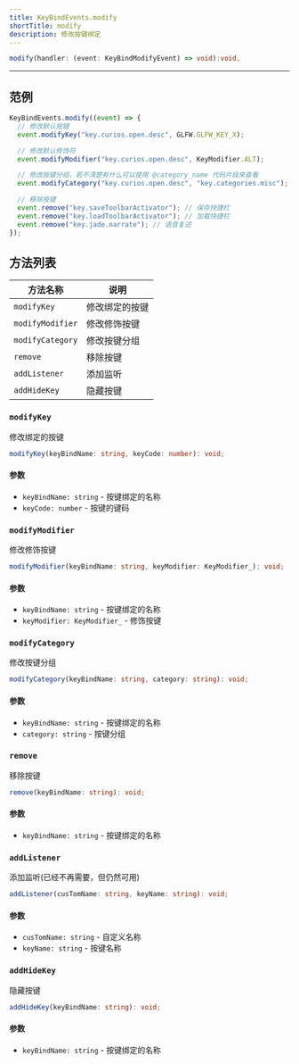```yaml
---
title: KeyBindEvents.modify
shortTitle: modify
description: 修改按键绑定
---
```


<StartupSide/>

```ts title="@at startup"
modify(handler: (event: KeyBindModifyEvent) => void):void,
```

---

## 范例

```js title="@at startup"
KeyBindEvents.modify((event) => {
  // 修改默认按键
  event.modifyKey("key.curios.open.desc", GLFW.GLFW_KEY_X);

  // 修改默认修饰符
  event.modifyModifier("key.curios.open.desc", KeyModifier.ALT);

  // 修改按键分组，若不清楚有什么可以使用 @category_name 代码片段來查看
  event.modifyCategory("key.curios.open.desc", "key.categories.misc");

  // 移除按键
  event.remove("key.saveToolbarActivator"); // 保存快捷栏
  event.remove("key.loadToolbarActivator"); // 加载快捷栏
  event.remove("key.jade.narrate"); // 语音复述
});
```

## 方法列表

| 方法名称         | 说明           |
| ---------------- | -------------- |
| `modifyKey`      | 修改绑定的按键 |
| `modifyModifier` | 修改修饰按键   |
| `modifyCategory` | 修改按键分组   |
| `remove`         | 移除按键       |
| `addListener`    | 添加监听       |
| `addHideKey`     | 隐藏按键       |

### `modifyKey`

修改绑定的按键

```ts
modifyKey(keyBindName: string, keyCode: number): void;
```

#### 参数

- `keyBindName: string` - 按键绑定的名称
- `keyCode: number` - 按键的键码

### `modifyModifier`

修改修饰按键

```ts
modifyModifier(keyBindName: string, keyModifier: KeyModifier_): void;
```

#### 参数

- `keyBindName: string` - 按键绑定的名称
- `keyModifier: KeyModifier_` - 修饰按键

### `modifyCategory`

修改按键分组

```ts
modifyCategory(keyBindName: string, category: string): void;
```

#### 参数

- `keyBindName: string` - 按键绑定的名称
- `category: string` - 按键分组

### `remove`

移除按键

```ts
remove(keyBindName: string): void;
```

#### 参数

- `keyBindName: string` - 按键绑定的名称

### `addListener`

添加监听(已经不再需要，但仍然可用)

```ts
addListener(cusTomName: string, keyName: string): void;
```

#### 参数

- `cusTomName: string` - 自定义名称
- `keyName: string` - 按键名称


### `addHideKey`

隐藏按键

```ts
addHideKey(keyBindName: string): void;
```

#### 参数

- `keyBindName: string` - 按键绑定的名称
